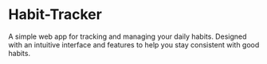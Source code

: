 # Habit-Tracker
A simple web app for tracking and managing your daily habits. Designed with an intuitive interface and features to help you stay consistent with good habits.
